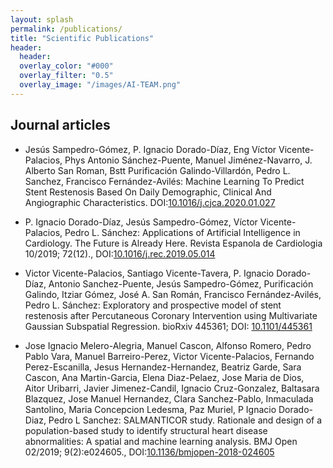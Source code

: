 ```yaml
---
layout: splash
permalink: /publications/
title: "Scientific Publications"
header:
  header:
  overlay_color: "#000"
  overlay_filter: "0.5"
  overlay_image: "/images/AI-TEAM.png"
---
```



## Journal articles

* Jesús Sampedro-Gómez, P. Ignacio Dorado-Díaz, Eng Víctor Vicente-Palacios, Phys Antonio Sánchez-Puente, Manuel Jiménez-Navarro, J. Alberto San Roman, Bstt Purificación Galindo-Villardón, Pedro L. Sanchez, Francisco Fernández-Avilés: Machine Learning To Predict Stent Restenosis Based On Daily Demographic, Clinical And Angiographic Characteristics. DOI:[10.1016/j.cjca.2020.01.027](https://www.onlinecjc.ca/article/S0828-282X(20)30072-6/fulltext)


* P. Ignacio Dorado-Díaz, Jesús Sampedro-Gómez, Víctor Vicente-Palacios, Pedro L. Sánchez: Applications of Artificial Intelligence in Cardiology. The Future is Already Here. Revista Espanola de Cardiologia 10/2019; 72(12)., DOI:[10.1016/j.rec.2019.05.014](https://www.revespcardiol.org/en-pdf-S1885585719302609)


* Victor Vicente-Palacios, Santiago Vicente-Tavera, P. Ignacio Dorado-Díaz, Antonio Sanchez-Puente, Jesús Sampedro-Gómez, Purificación Galindo, Itziar Gómez, José A. San Román, Francisco Fernández-Avilés, Pedro L. Sánchez: Exploratory and prospective model of stent restenosis after Percutaneous Coronary Intervention using Multivariate Gaussian Subspatial Regression. bioRxiv 445361; DOI: [10.1101/445361](https://www.biorxiv.org/content/10.1101/445361v3)


* Jose Ignacio Melero-Alegria, Manuel Cascon, Alfonso Romero, Pedro Pablo Vara, Manuel Barreiro-Perez, Victor Vicente-Palacios, Fernando Perez-Escanilla, Jesus Hernandez-Hernandez, Beatriz Garde, Sara Cascon, Ana Martin-Garcia, Elena Diaz-Pelaez, Jose Maria de Dios, Aitor Uribarri, Javier Jimenez-Candil, Ignacio Cruz-Gonzalez, Baltasara Blazquez, Jose Manuel Hernandez, Clara Sanchez-Pablo, Inmaculada Santolino, Maria Concepcion Ledesma, Paz Muriel, P Ignacio Dorado-Diaz, Pedro L Sanchez: SALMANTICOR study. Rationale and design of a population-based study to identify structural heart disease abnormalities: A spatial and machine learning analysis. BMJ Open 02/2019; 9(2):e024605., DOI:[10.1136/bmjopen-2018-024605](https://bmjopen.bmj.com/content/bmjopen/9/2/e024605.full.pdf)